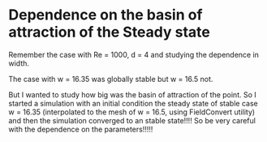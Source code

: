 # Dependence on the basin of attraction of the Steady state

Remember the case with Re = 1000, d = 4 and studying the dependence in width.

The case with w = 16.35 was globally stable but w = 16.5 not. 

But I wanted to study how big was the basin of attraction of the point. So I started a simulation with an initial condition the steady state of stable case w = 16.35 (interpolated to the mesh of w = 16.5, using FieldConvert utility) and then the simulation converged to an stable state!!!! So be very careful with the dependence on the parameters!!!!!
